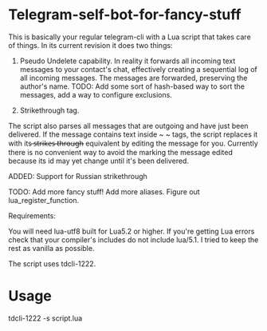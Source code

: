 # Telegram-self-bot-for-fancy-stuff

This is basically your regular telegram-cli with a Lua script that takes care of things. In its current revision it does two things:

1. Pseudo Undelete capability.
In reality it forwards all incoming text messages to your contact's chat, effectively creating a sequential log of all incoming messages. The messages are forwarded, preserving the author's name. TODO: Add some sort of hash-based way to sort the messages, add a way to configure exclusions.

2. Strikethrough tag.

The script also parses all messages that are outgoing and have just been delivered. If the message contains text inside ~ ~ tags, the script replaces it with its ̶s̶t̶r̶i̶k̶e̶s̶ ̶t̶h̶r̶o̶u̶g̶h̶ equivalent by editing the message for you. Currently there is no convenient way to avoid the marking the message edited because its id may yet change until it's been delivered.

ADDED: Support for Russian strikethrough

TODO: Add more fancy stuff! Add more aliases. Figure out lua_register_function.

Requirements: 

You will need lua-utf8 built for Lua5.2 or higher. If you're getting Lua errors check that your compiler's includes do not include lua/5.1. I tried to keep the rest as vanilla as possible.

The script uses tdcli-1222.

# Usage

tdcli-1222 -s script.lua
